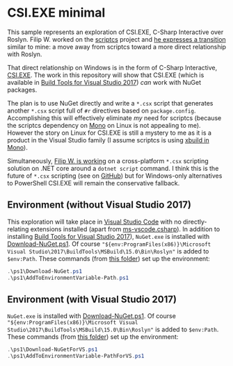# CSI.EXE minimal

This sample represents an exploration of CSI.EXE, C-Sharp Interactive over Roslyn. Filip W. worked on the [scriptcs](https://github.com/scriptcs/scriptcs) project and [he expresses a transition](https://www.strathweb.com/2016/12/writing-c-build-scripts-with-fake-omnisharp-and-vs-code/) similar to mine: a move away from scriptcs toward a more direct relationship with Roslyn.

That direct relationship on Windows is in the form of C-Sharp Interactive, [CSI.EXE](https://msdn.microsoft.com/en-us/magazine/mt614271.aspx). The work in this repository will show that CSI.EXE (which is available in [Build Tools for Visual Studio 2017](https://www.visualstudio.com/downloads/#build-tools-for-visual-studio-2017)) _can_ work with NuGet packages.

The plan is to use NuGet directly and write a `*.csx` script that generates another `*.csx` script full of `#r` directives based on `package.config`. Accomplishing this will effectively eliminate _my_ need for scriptcs (because the scriptcs dependency on [Mono](http://www.mono-project.com/) on Linux is not appealing to me). However the story on Linux for CSI.EXE is still a mystery to me as it is a product in the Visual Studio family (I assume scriptcs is using [xbuild in Mono](http://www.mono-project.com/docs/tools+libraries/tools/xbuild/)).

Simultaneously, [Filip W. is working](https://www.strathweb.com/2016/10/introducing-c-script-runner-for-net-core-and-net-cli/) on a cross-platform `*.csx` scripting solution on .NET core around a `dotnet script` command. I think this is the future of `*.csx` scripting (see on [GitHub](https://github.com/filipw/dotnet-script)) but for Windows-only alternatives to PowerShell CSI.EXE will remain the conservative fallback.

## Environment (without Visual Studio 2017)

This exploration will take place in [Visual Studio Code](https://code.visualstudio.com/) with no directly-relating extensions installed (apart from [ms-vscode.csharp](https://marketplace.visualstudio.com/items?itemName=ms-vscode.csharp)). In addition to installing [Build Tools for Visual Studio 2017](https://www.visualstudio.com/downloads/#build-tools-for-visual-studio-2017)), `NuGet.exe` is installed with [Download-NuGet.ps1](./ps1/Download-NuGet.ps1). Of course `"${env:ProgramFiles(x86)}\Microsoft Visual Studio\2017\BuildTools\MSBuild\15.0\Bin\Roslyn"` is added to `$env:Path`. These commands (from [this folder](../csi-exe-minimal)) set up the environment:

```ps1
.\ps1\Download-NuGet.ps1
.\ps1\AddToEnvironmentVariable-Path.ps1
```

## Environment (with Visual Studio 2017)

`NuGet.exe` is installed with [Download-NuGet.ps1](./ps1/Download-NuGet.ps1). Of course `"${env:ProgramFiles(x86)}\Microsoft Visual Studio\2017\BuildTools\MSBuild\15.0\Bin\Roslyn"` is added to `$env:Path`. These commands (from [this folder](../csi-exe-minimal)) set up the environment:

```ps1
.\ps1\Download-NuGetForVS.ps1
.\ps1\AddToEnvironmentVariable-PathForVS.ps1
```